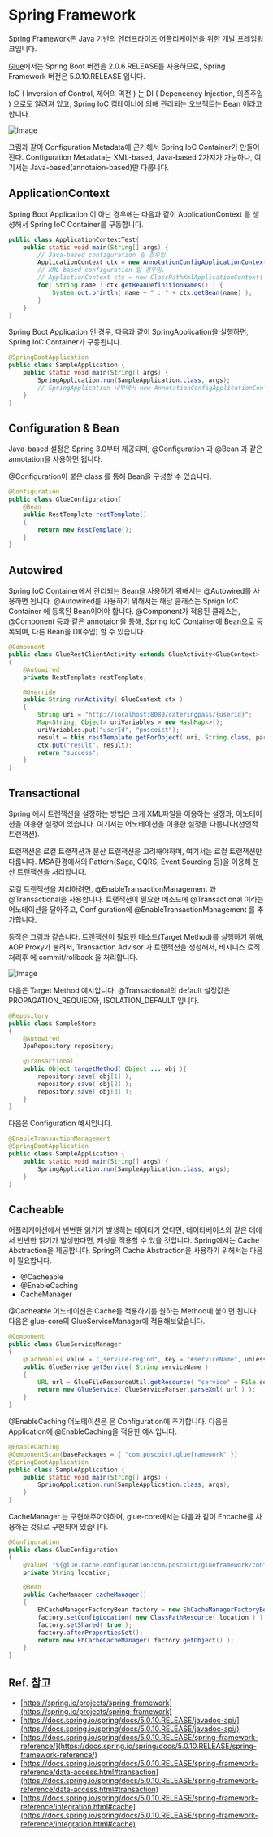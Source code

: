 # Spring Framework

Spring Framework은 Java 기반의 엔터프라이즈 어플리케이션을 위한 개발 프레임워크입니다. 

[Glue](./glue.html)에서는 Spring Boot 버전을 2.0.6.RELEASE를 사용하므로, 
Spring Framework 버전은 5.0.10.RELEASE 입니다.

<a name="core"></a>IoC ( Inversion of Control, 제어의 역전 ) 는 DI ( Depencency Injection, 의존주입 ) 으로도 알려져 있고, 
Spring IoC 컴테이너에 의해 관리되는 오브젝트는 Bean 이라고 합니다.

![Image](https://docs.spring.io/spring/docs/5.0.10.RELEASE/spring-framework-reference/images/container-magic.png)

그림과 같이 Configuration Metadata에 근거해서 Spring IoC Container가 만들어진다. 
Configuration Metadata는 XML-based, Java-based 2가지가 가능하나, 여기서는 Java-based(annotaion-based)만 다룹니다. 

## <a name="ApplicationContext"></a>ApplicationContext

Spring Boot Application 이 아닌 경우에는 다음과 같이 ApplicationContext 를 생성해서 Spring IoC Container를 구동합니다. 

```java
public class ApplicationContextTest{
    public static void main(String[] args) {
        // Java-based configuration 일 경우임.
        ApplicationContext ctx = new AnnotationConfigApplicationContext(GlueConfiguration.class);
        // XML-based configuration 일 경우임.
        // ApplictionContext ctx = new ClassPathXmlApplicationContext( "applicationContext.xml" );
        for( String name : ctx.getBeanDefinitionNames() ) {
            System.out.println( name + " : " + ctx.getBean(name) );
        }
    }
}
```

Spring Boot Application 인 경우, 다음과 같이 SpringApplication을 실행하면, Spring IoC Container가 구동됩니다.

```java
@SpringBootApplication
public class SampleApplication {
	public static void main(String[] args) {
		SpringApplication.run(SampleApplication.class, args); 
		// SpringApplication 내부에서 new AnnotationConfigApplicationContext()이 생성됨
	}
}
```

## <a name="@Configuration"></a><a name="@Bean"></a>Configuration & Bean

Java-based 설정은 Spring 3.0부터 제공되며, @Configuration 과 @Bean 과 같은 annotation을 사용하면 됩니다. 
 
@Configuration이 붙은 class 를 통해 Bean을 구성할 수 있습니다.

```java
@Configuration
public class GlueConfiguration{
    @Bean
    public RestTemplate restTemplate()
    {
        return new RestTemplate();
    }
}
``` 

## <a name="@Autowired"></a><a name="@Component"></a>Autowired

Spring IoC Container에서 관리되는 Bean을 사용하기 위해서는 @Autowired를 사용하면 됩니다. 
@Autowired를 사용하기 위해서는 해당 클래스는 Sprign IoC Container 에 등록된 Bean이어야 합니다. 
@Component가 적용된 클래스는, @Component 등과 같은 annotaion을 통해, 
Spring IoC Container에 Bean으로 등록되며, 다른 Bean을 DI(주입) 할 수 있습니다. 

```java
@Component
public class GlueRestClientActivity extends GlueActivity<GlueContext>
{
    @Autowired
    private RestTemplate restTemplate;

    @Override
    public String runActivity( GlueContext ctx )
    {
        String uri = "http://localhost:8080/cateringpass/{userId}";
        Map<String, Object> uriVariables = new HashMap<>();
        uriVariables.put("userId", "poscoict");
        result = this.restTemplate.getForObject( uri, String.class, params );
        ctx.put("result", result);
        return "success";
    }
}
```

## <a name="@Transactional"></a>Transactional

Spring 에서 트랜잭션을 설정하는 방법은 크게 XML파일을 이용하는 설정과, 어노테이션을 이용한 설정이 있습니다. 
여기서는 어노테이션을 이용한 설정을 다룹니다(선언적 트랜잭션).

트랜잭션은 로컬 트랜잭션과 분산 트랜잭션을 고려해야하며, 여기서는 로컬 트랜잭션만 다룹니다. 
MSA환경에서의 Pattern(Saga, CQRS, Event Sourcing 등)을 이용해 분산 트랜잭션을 처리합니다.  

로컬 트랜잭션을 처리하려면, @EnableTransactionManagement 과 @Transactional을 사용합니다. 
트랜잭션이 필요한 메소드에 @Transactional 이라는 어노테이션을 달아주고, Configuration에  @EnableTransactionManagement 를 추가합니다.  

동작은 그림과 같습니다. 트랜잭션이 필요한 메소드(Target Method)를 실행하기 위해, AOP Proxy가 불려서, 
Transaction Advisor 가 트랜잭션을 생성해서, 비지니스 로직 처리후 에 commit/rollback 을 처리합니다. 

![Image](https://docs.spring.io/spring/docs/5.0.10.RELEASE/spring-framework-reference/images/tx.png)

다음은 Target Method 예시입니다. 
@Transactional의 default 설정값은 PROPAGATION_REQUIED와, ISOLATION_DEFAULT 입니다.

```java
@Repository
public class SampleStore
{
    @Autowired
    JpaRepository repository;
     
    @Transactional
    public Object targetMethod( Object ... obj ){
        repository.save( obj[1] );
        repository.save( obj[2] );
        repository.save( obj[3] );
    }
}
```

다음은 Configuration 예시입니다. 

```java
@EnableTransactionManagement
@SpringBootApplication
public class SampleApplication {
	public static void main(String[] args) {
		SpringApplication.run(SampleApplication.class, args); 
	}
}
```

## <a name="@Cacheable"></a>Cacheable

어플리케이션에서 빈번한 읽기가 발생하는 데이타가 있다면, 데이타베이스와 같은 데에서 빈번한 읽기가 발생한다면, 캐싱을 적용할 수 있을 것입니다.
Spring에서는 Cache Abstraction을 제공합니다.  Spring의 Cache Abstraction을 사용하기 위해서는 다음이 필요합니다. 

* @Cacheable
* @EnableCaching
* CacheManager

@Cacheable 어노테이션은 Cache를 적용하기를 원하는 Method에 붙이면 됩니다.
다음은 glue-core의 GlueServiceManager에 적용해보았습니다. 

```java
@Component
public class GlueServiceManager
{
    @Cacheable( value = "_service-region", key = "#serviceName", unless = "#result==null" )
    public GlueService getService( String serviceName )
    {
        URL url = GlueFileResourceUtil.getResource( "service" + File.separator + serviceName + ".xml" );
        return new GlueService( GlueServiceParser.parseXml( url ) );
    }
}
```

@EnableCaching 어노테이션은 은 Configuration에 추가합니다.
다음은 Application에 @EnableCaching을 적용한 예시입니다.

```java
@EnableCaching
@ComponentScan(basePackages = { "com.poscoict.glueframework" })
@SpringBootApplication
public class SampleApplication {
	public static void main(String[] args) {
		SpringApplication.run(SampleApplication.class, args); 
	}
}
```

CacheManager 는 구현해주어야하며, glue-core에서는 다음과 같이 Ehcache를 사용하는 것으로 구현되어 있습니다. 

```java
@Configuration
public class GlueConfiguration
{
    @Value( "${glue.cache.configuration:com/poscoict/glueframework/configuration/ehcache.xml}" )
    private String location;

    @Bean
    public CacheManager cacheManager()
    {
        EhCacheManagerFactoryBean factory = new EhCacheManagerFactoryBean();
        factory.setConfigLocation( new ClassPathResource( location ) );
        factory.setShared( true );
        factory.afterPropertiesSet();
        return new EhCacheCacheManager( factory.getObject() );
    }
}
```

## Ref. 참고 

* [https://spring.io/projects/spring-framework](https://spring.io/projects/spring-framework)
* [https://docs.spring.io/spring/docs/5.0.10.RELEASE/javadoc-api/](https://docs.spring.io/spring/docs/5.0.10.RELEASE/javadoc-api/)
* [https://docs.spring.io/spring/docs/5.0.10.RELEASE/spring-framework-reference/](https://docs.spring.io/spring/docs/5.0.10.RELEASE/spring-framework-reference/)
* [https://docs.spring.io/spring/docs/5.0.10.RELEASE/spring-framework-reference/data-access.html#transaction](https://docs.spring.io/spring/docs/5.0.10.RELEASE/spring-framework-reference/data-access.html#transaction)
* [https://docs.spring.io/spring/docs/5.0.10.RELEASE/spring-framework-reference/integration.html#cache](https://docs.spring.io/spring/docs/5.0.10.RELEASE/spring-framework-reference/integration.html#cache)